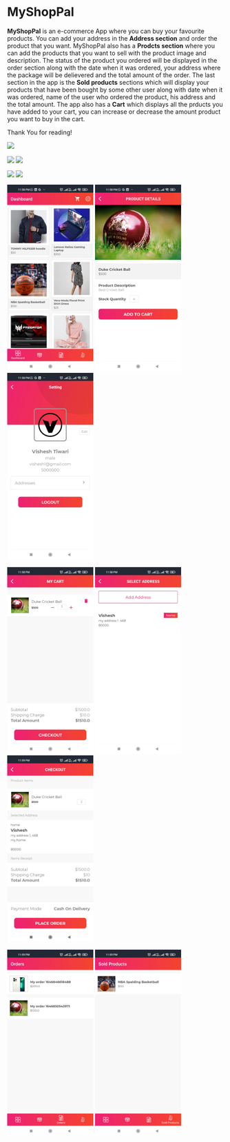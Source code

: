 # MyShopPal

**MyShopPal** is an e-commerce App where you can buy your favourite products. You can add your address in the **Address section** and order the product that you want. MyShopPal also has
a **Prodcts section** where you can add the products that you want to sell with the product image and description. The status of the product you ordered will be displayed in the order
section along with the date when it was ordered, your address where the package will be delievered and the total amount of the order. The last section in the app is  the **Sold products** 
sections which will display your products that have been bought by some other user along with date when it was ordered, name of the user who ordered the product, his address and the total amount.
The app also has a **Cart** which displays all the prducts you have added to your cart, you can increase or decrease the amount product you want to buy in the cart. 

Thank You for reading!




<img src="images/1646849488535.gif" width="300">                   



<img src="images/1646848260953.gif" width="300">                                                   <img src="images/1646848260939.gif" width="300">



<img src="images/1646848260925.gif" width="300">                                                  <img src="images/1646848260909.gif" width="300">


<img src="images001/1646850614719.jpg" width="200">                <img src="images001/1646850614708.jpg" width="200">               <img src="images001/1646850614700.jpg" width="200">


<img src="images001/1646850614690.jpg" width="200">                <img src="images001/1646850614682.jpg" width="200">              <img src="images001/1646850614674.jpg" width="200">


<img src="images001/1646850614665.jpg" width="200">                              <img src="images001/1646850614655.jpg" width="200">
